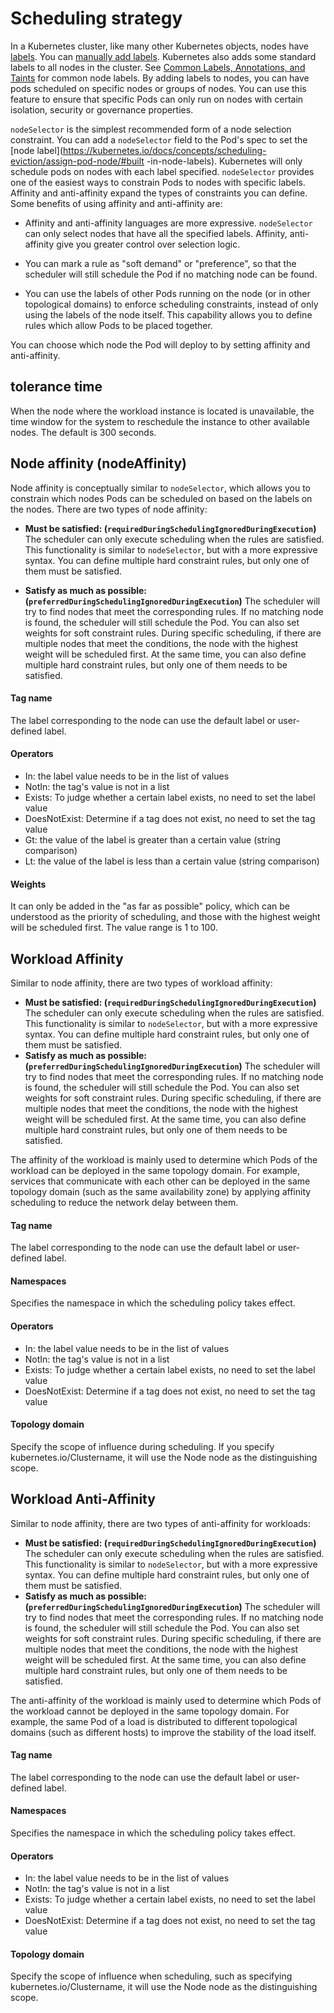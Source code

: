 # Scheduling strategy

In a Kubernetes cluster, like many other Kubernetes objects, nodes have [labels](https://kubernetes.io/docs/concepts/overview/working-with-objects/labels/). You can [manually add labels](https://kubernetes.io/docs/tasks/configure-pod-container/assign-pods-nodes/#add-a-label-to-a-node). Kubernetes also adds some standard labels to all nodes in the cluster. See [Common Labels, Annotations, and Taints](https://kubernetes.io/docs/reference/labels-annotations-taints/) for common node labels. By adding labels to nodes, you can have pods scheduled on specific nodes or groups of nodes. You can use this feature to ensure that specific Pods can only run on nodes with certain isolation, security or governance properties.

`nodeSelector` is the simplest recommended form of a node selection constraint. You can add a `nodeSelector` field to the Pod's spec to set the [node label](https://kubernetes.io/docs/concepts/scheduling-eviction/assign-pod-node/#built -in-node-labels). Kubernetes will only schedule pods on nodes with each label specified. `nodeSelector` provides one of the easiest ways to constrain Pods to nodes with specific labels. Affinity and anti-affinity expand the types of constraints you can define. Some benefits of using affinity and anti-affinity are:

- Affinity and anti-affinity languages are more expressive. `nodeSelector` can only select nodes that have all the specified labels. Affinity, anti-affinity give you greater control over selection logic.

- You can mark a rule as "soft demand" or "preference", so that the scheduler will still schedule the Pod if no matching node can be found.

- You can use the labels of other Pods running on the node (or in other topological domains) to enforce scheduling constraints, instead of only using the labels of the node itself. This capability allows you to define rules which allow Pods to be placed together.

You can choose which node the Pod will deploy to by setting affinity and anti-affinity.

## tolerance time

When the node where the workload instance is located is unavailable, the time window for the system to reschedule the instance to other available nodes. The default is 300 seconds.

## Node affinity (nodeAffinity)

Node affinity is conceptually similar to `nodeSelector`, which allows you to constrain which nodes Pods can be scheduled on based on the labels on the nodes. There are two types of node affinity:

- **Must be satisfied: (`requiredDuringSchedulingIgnoredDuringExecution`)** The scheduler can only execute scheduling when the rules are satisfied. This functionality is similar to `nodeSelector`, but with a more expressive syntax. You can define multiple hard constraint rules, but only one of them must be satisfied.

- **Satisfy as much as possible: (`preferredDuringSchedulingIgnoredDuringExecution`)** The scheduler will try to find nodes that meet the corresponding rules. If no matching node is found, the scheduler will still schedule the Pod. You can also set weights for soft constraint rules. During specific scheduling, if there are multiple nodes that meet the conditions, the node with the highest weight will be scheduled first. At the same time, you can also define multiple hard constraint rules, but only one of them needs to be satisfied.

#### Tag name

The label corresponding to the node can use the default label or user-defined label.

#### Operators

- In: the label value needs to be in the list of values
- NotIn: the tag's value is not in a list
- Exists: To judge whether a certain label exists, no need to set the label value
- DoesNotExist: Determine if a tag does not exist, no need to set the tag value
- Gt: the value of the label is greater than a certain value (string comparison)
- Lt: the value of the label is less than a certain value (string comparison)

#### Weights

It can only be added in the "as far as possible" policy, which can be understood as the priority of scheduling, and those with the highest weight will be scheduled first. The value range is 1 to 100.

## Workload Affinity

Similar to node affinity, there are two types of workload affinity:

- **Must be satisfied: (`requiredDuringSchedulingIgnoredDuringExecution`)** The scheduler can only execute scheduling when the rules are satisfied. This functionality is similar to `nodeSelector`, but with a more expressive syntax. You can define multiple hard constraint rules, but only one of them must be satisfied.
- **Satisfy as much as possible: (`preferredDuringSchedulingIgnoredDuringExecution`)** The scheduler will try to find nodes that meet the corresponding rules. If no matching node is found, the scheduler will still schedule the Pod. You can also set weights for soft constraint rules. During specific scheduling, if there are multiple nodes that meet the conditions, the node with the highest weight will be scheduled first. At the same time, you can also define multiple hard constraint rules, but only one of them needs to be satisfied.

The affinity of the workload is mainly used to determine which Pods of the workload can be deployed in the same topology domain. For example, services that communicate with each other can be deployed in the same topology domain (such as the same availability zone) by applying affinity scheduling to reduce the network delay between them.

#### Tag name

The label corresponding to the node can use the default label or user-defined label.

#### Namespaces

Specifies the namespace in which the scheduling policy takes effect.

#### Operators

- In: the label value needs to be in the list of values
- NotIn: the tag's value is not in a list
- Exists: To judge whether a certain label exists, no need to set the label value
- DoesNotExist: Determine if a tag does not exist, no need to set the tag value

#### Topology domain

Specify the scope of influence during scheduling. If you specify kubernetes.io/Clustername, it will use the Node node as the distinguishing scope.

## Workload Anti-Affinity

Similar to node affinity, there are two types of anti-affinity for workloads:

- **Must be satisfied: (`requiredDuringSchedulingIgnoredDuringExecution`)** The scheduler can only execute scheduling when the rules are satisfied. This functionality is similar to `nodeSelector`, but with a more expressive syntax. You can define multiple hard constraint rules, but only one of them must be satisfied.
- **Satisfy as much as possible: (`preferredDuringSchedulingIgnoredDuringExecution`)** The scheduler will try to find nodes that meet the corresponding rules. If no matching node is found, the scheduler will still schedule the Pod. You can also set weights for soft constraint rules. During specific scheduling, if there are multiple nodes that meet the conditions, the node with the highest weight will be scheduled first. At the same time, you can also define multiple hard constraint rules, but only one of them needs to be satisfied.

The anti-affinity of the workload is mainly used to determine which Pods of the workload cannot be deployed in the same topology domain. For example, the same Pod of a load is distributed to different topological domains (such as different hosts) to improve the stability of the load itself.

#### Tag name

The label corresponding to the node can use the default label or user-defined label.

#### Namespaces

Specifies the namespace in which the scheduling policy takes effect.

#### Operators

- In: the label value needs to be in the list of values
- NotIn: the tag's value is not in a list
- Exists: To judge whether a certain label exists, no need to set the label value
- DoesNotExist: Determine if a tag does not exist, no need to set the tag value

#### Topology domain

Specify the scope of influence when scheduling, such as specifying kubernetes.io/Clustername, it will use the Node node as the distinguishing scope.